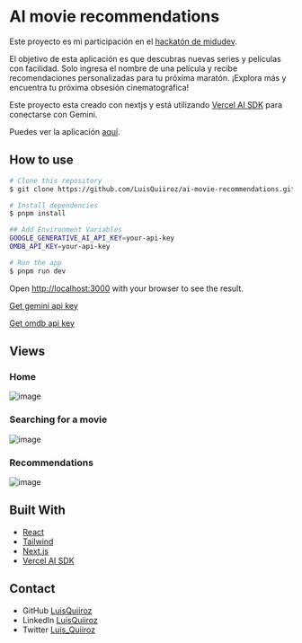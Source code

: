 # AI movie recommendations

Este proyecto es mi participación en el [hackatón de midudev](https://github.com/midudev/hackaton-vercel-2024).

El objetivo de esta aplicación es que descubras nuevas series y películas con facilidad. Solo ingresa el nombre de una película y recibe recomendaciones personalizadas para tu próxima maratón. ¡Explora más y encuentra tu próxima obsesión cinematográfica!

Este proyecto esta creado con nextjs y está utilizando [Vercel AI SDK](https://sdk.vercel.ai/) para conectarse con Gemini.

Puedes ver la aplicación [aquí](https://ai-movie-recommendations-q.vercel.app/).

## How to use

```bash
# Clone this repository
$ git clone https://github.com/LuisQuiiroz/ai-movie-recommendations.git

# Install dependencies
$ pnpm install

## Add Environment Variables
GOOGLE_GENERATIVE_AI_API_KEY=your-api-key
OMDB_API_KEY=your-api-key 

# Run the app
$ pnpm run dev
```

Open [http://localhost:3000](http://localhost:3000) with your browser to see the result.

[Get gemini api key](https://ai.google.dev/gemini-api/docs/api-key?hl=es-419)

[Get omdb api key](https://www.omdbapi.com/apikey.aspx)

## Views

### Home

![image](https://github.com/user-attachments/assets/40f242ff-6407-4929-a3e1-2a6a6327770d)

### Searching for a movie

![image](https://github.com/user-attachments/assets/3cbf6097-5b54-4577-b127-fd8a3a00e785)

### Recommendations

![image](https://github.com/user-attachments/assets/206881d6-a16b-45a9-b723-227bb7d07eed)

## Built With

- [React](https://reactjs.org/)
- [Tailwind](https://tailwindcss.com/)
- [Next.js](https://nextjs.org/)
- [Vercel AI SDK](https://sdk.vercel.ai/)

## Contact

- GitHub [LuisQuiiroz](https://github.com/LuisQuiiroz)
- LinkedIn [LuisQuiiroz](https://www.linkedin.com/in/luis-quiiroz/)
- Twitter [Luis_Quiiroz](https://twitter.com/Luis_Quiiroz)
